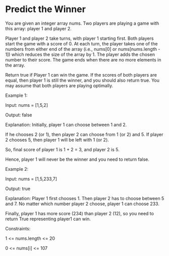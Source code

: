 # Predict the Winner

You are given an integer array nums. Two players are playing a game with this array: player 1 and player 2.

Player 1 and player 2 take turns, with player 1 starting first. Both players start the game with a score of 0. At each turn, the player takes one of the numbers from either end of the array (i.e., nums[0] or nums[nums.length - 1]) which reduces the size of the array by 1. The player adds the chosen number to their score. The game ends when there are no more elements in the array.

Return true if Player 1 can win the game. If the scores of both players are equal, then player 1 is still the winner, and you should also return true. You may assume that both players are playing optimally.

 

Example 1:

Input: nums = [1,5,2]

Output: false

Explanation: Initially, player 1 can choose between 1 and 2. 

If he chooses 2 (or 1), then player 2 can choose from 1 (or 2) and 5. If player 2 chooses 5, then player 1 will be left with 1 (or 2). 

So, final score of player 1 is 1 + 2 = 3, and player 2 is 5. 

Hence, player 1 will never be the winner and you need to return false.

Example 2:

Input: nums = [1,5,233,7]

Output: true

Explanation: Player 1 first chooses 1. Then player 2 has to choose between 5 and 7. No matter which number player 2 choose, player 1 can choose 233.

Finally, player 1 has more score (234) than player 2 (12), so you need to return True representing player1 can win.
 

Constraints:

1 <= nums.length <= 20

0 <= nums[i] <= 107
